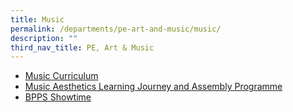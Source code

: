 ```yaml
---
title: Music
permalink: /departments/pe-art-and-music/music/
description: ""
third_nav_title: PE, Art & Music
---
```

*   [Music Curriculum](/music/music-curriculum)
*   [Music Aesthetics Learning Journey and Assembly Programme](/music/music-aesthetics-learning-journey-and-assembly-programme)
*   [BPPS Showtime](/music/bpps-showtime)